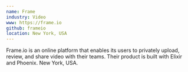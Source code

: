 ```yaml
---
name: Frame
industry: Video
www: https://frame.io
github: frameio
location: New York, USA
---
```

Frame.io is an online platform that enables its users to privately upload, review, and share video with their teams. Their product is built with Elixir and Phoenix. New York, USA.
